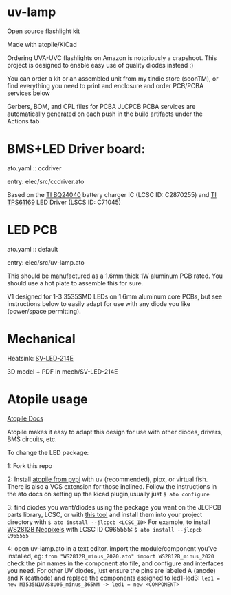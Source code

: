 # uv-lamp
Open source flashlight kit

Made with atopile/KiCad

Ordering UVA-UVC flashlights on Amazon is notoriously a crapshoot. This project is designed to enable easy use of quality diodes instead :)

You can order a kit or an assembled unit from my tindie store (soonTM), or find everything you need to print and enclosure and order PCB/PCBA services below

Gerbers, BOM, and CPL files for PCBA JLCPCB PCBA services are automatically generated on each push in the build artifacts under the Actions tab

# BMS+LED Driver board:
ato.yaml :: ccdriver

entry: elec/src/ccdriver.ato

Based on the [TI BQ24040](https://www.ti.com/lit/ds/symlink/bq24045.pdf) battery charger IC (LCSC ID: C2870255) and [TI TPS61169](https://www.ti.com/lit/ds/symlink/tps61169.pdf?ts=1737056749253) LED Driver (LSCS ID: C71045)

# LED PCB
ato.yaml :: default

entry: elec/src/uv-lamp.ato

This should be manufactured as a 1.6mm thick 1W aluminum PCB rated. You should use a hot plate to assemble this for sure.

V1 designed for 1-3 3535SMD LEDs on 1.6mm aluminum core PCBs, but see instructions below to easily adapt for use with any diode you like (power/space permitting).

# Mechanical
Heatsink:
[SV-LED-214E](https://www.digikey.com/en/products/detail/ohmite/SV-LED-214E/4301037)

3D model + PDF in mech/SV-LED-214E

# Atopile usage
[Atopile Docs](https://docs.atopile.io/latest/)

Atopile makes it easy to adapt this design for use with other diodes, drivers, BMS circuits, etc.

To change the LED package:

1: Fork this repo

2: Install [atopile from pypi](https://pypi.org/project/atopile/0.2.5/) with uv (recommended), pipx, or virtual fish. There is also a VCS extension for those inclined. Follow the instructions in the ato docs on setting up the kicad plugin,usually just ```$ ato configure```

3: find diodes you want/diodes using the package you want on the JLCPCB parts library, LCSC, or with [this tool](https://yaqwsx.github.io/jlcparts/#/) and install them into your project directory with 
```$ ato install --jlcpcb <LCSC_ID>```
For example, to install [WS2812B Neopixels](https://jlcpcb.com/partdetail/Worldsemi-WS2812B2020/C965555) with LCSC ID C965555:
```$ ato install --jlcpcb C965555```

4: open uv-lamp.ato in a text editor. import the module/component you've installed, eg:
```from "WS2812B_minus_2020.ato" import WS2812B_minus_2020```
check the pin names in the component ato file, and configure and interfaces you need. For other UV diodes, just ensure the pins are labeled A (anode) and K (cathode) and replace the components assigned to led1-led3:
```led1 = new M3535N1UVS8U06_minus_365NM -> led1 = new <COMPONENT>```
